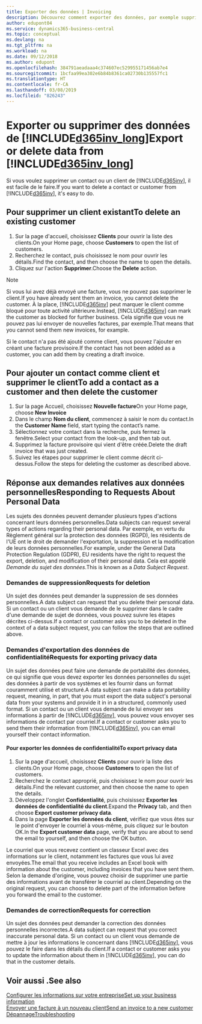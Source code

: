 ```yaml
---
title: Exporter des données | Invoicing
description: Découvrez comment exporter des données, par exemple supprimer des contacts dans le cadre d'une demande de sujet de données.
author: edupont04
ms.service: dynamics365-business-central
ms.topic: conceptual
ms.devlang: na
ms.tgt_pltfrm: na
ms.workload: na
ms.date: 09/12/2018
ms.author: edupont
ms.openlocfilehash: 384791aeadaaa4c374607ec529955171456ab7e4
ms.sourcegitcommit: 1bcfaa99ea302e6b84b8361ca02730b135557fc1
ms.translationtype: HT
ms.contentlocale: fr-CA
ms.lasthandoff: 03/08/2019
ms.locfileid: "826243"
---
```

# <a name="export-or-delete-data-from-included365invlongincludesd365invlongmd"></a><span data-ttu-id="6a852-103">Exporter ou supprimer des données de [!INCLUDE[d365inv_long](includes/d365inv_long.md)]</span><span class="sxs-lookup"><span data-stu-id="6a852-103">Export or delete data from [!INCLUDE[d365inv_long](includes/d365inv_long.md)]</span></span>

<span data-ttu-id="6a852-104">Si vous voulez supprimer un contact ou un client de [!INCLUDE[d365inv](includes/d365inv.md)], il est facile de le faire.</span><span class="sxs-lookup"><span data-stu-id="6a852-104">If you want to delete a contact or customer from [!INCLUDE[d365inv](includes/d365inv.md)], it's easy to do.</span></span>  

## <a name="to-delete-an-existing-customer"></a><span data-ttu-id="6a852-105">Pour supprimer un client existant</span><span class="sxs-lookup"><span data-stu-id="6a852-105">To delete an existing customer</span></span>

1. <span data-ttu-id="6a852-106">Sur la page d'accueil, choisissez **Clients** pour ouvrir la liste des clients.</span><span class="sxs-lookup"><span data-stu-id="6a852-106">On your Home page, choose **Customers** to open the list of customers.</span></span>
2. <span data-ttu-id="6a852-107">Recherchez le contact, puis choisissez le nom pour ouvrir les détails.</span><span class="sxs-lookup"><span data-stu-id="6a852-107">Find the contact, and then choose the name to open the details.</span></span>
3. <span data-ttu-id="6a852-108">Cliquez sur l'action **Supprimer**.</span><span class="sxs-lookup"><span data-stu-id="6a852-108">Choose the **Delete** action.</span></span>

> [!NOTE]
> <span data-ttu-id="6a852-109">Si vous lui avez déjà envoyé une facture, vous ne pouvez pas supprimer le client.</span><span class="sxs-lookup"><span data-stu-id="6a852-109">If you have already sent them an invoice, you cannot delete the customer.</span></span> <span data-ttu-id="6a852-110">À la place, [!INCLUDE[d365inv](includes/d365inv.md)] peut marquer le client comme bloqué pour toute activité ultérieure.</span><span class="sxs-lookup"><span data-stu-id="6a852-110">Instead, [!INCLUDE[d365inv](includes/d365inv.md)] can mark the customer as blocked for further business.</span></span> <span data-ttu-id="6a852-111">Cela signifie que vous ne pouvez pas lui envoyer de nouvelles factures, par exemple.</span><span class="sxs-lookup"><span data-stu-id="6a852-111">That means that you cannot send them new invoices, for example.</span></span>  

<span data-ttu-id="6a852-112">Si le contact n'a pas été ajouté comme client, vous pouvez l'ajouter en créant une facture provisoire.</span><span class="sxs-lookup"><span data-stu-id="6a852-112">If the contact has not been added as a customer, you can add them by creating a draft invoice.</span></span>

## <a name="to-add-a-contact-as-a-customer-and-then-delete-the-customer"></a><span data-ttu-id="6a852-113">Pour ajouter un contact comme client et supprimer le client</span><span class="sxs-lookup"><span data-stu-id="6a852-113">To add a contact as a customer and then delete the customer</span></span>

1. <span data-ttu-id="6a852-114">Sur la page Accueil, choisissez **Nouvelle facture**</span><span class="sxs-lookup"><span data-stu-id="6a852-114">On your Home page, choose **New Invoice**</span></span>
2. <span data-ttu-id="6a852-115">Dans le champ **Nom du client**, commencez à saisir le nom du contact.</span><span class="sxs-lookup"><span data-stu-id="6a852-115">In the **Customer Name** field, start typing the contact’s name.</span></span>
3. <span data-ttu-id="6a852-116">Sélectionnez votre contact dans la recherche, puis fermez la fenêtre.</span><span class="sxs-lookup"><span data-stu-id="6a852-116">Select your contact from the look-up, and then tab out.</span></span>
4. <span data-ttu-id="6a852-117">Supprimez la facture provisoire qui vient d'être créée.</span><span class="sxs-lookup"><span data-stu-id="6a852-117">Delete the draft invoice that was just created.</span></span>
5. <span data-ttu-id="6a852-118">Suivez les étapes pour supprimer le client comme décrit ci-dessus.</span><span class="sxs-lookup"><span data-stu-id="6a852-118">Follow the steps for deleting the customer as described above.</span></span>

## <a name="responding-to-requests-about-personal-data"></a><span data-ttu-id="6a852-119">Réponse aux demandes relatives aux données personnelles</span><span class="sxs-lookup"><span data-stu-id="6a852-119">Responding to Requests About Personal Data</span></span>

<span data-ttu-id="6a852-120">Les sujets des données peuvent demander plusieurs types d'actions concernant leurs données personnelles.</span><span class="sxs-lookup"><span data-stu-id="6a852-120">Data subjects can request several types of actions regarding their personal data.</span></span> <span data-ttu-id="6a852-121">Par exemple, en vertu du Règlement général sur la protection des données (RGPD), les résidents de l'UE ont le droit de demander l'exportation, la suppression et la modification de leurs données personnelles.</span><span class="sxs-lookup"><span data-stu-id="6a852-121">For example, under the General Data Protection Regulation (GDPR), EU residents have the right to request the export, deletion, and modification of their personal data.</span></span> <span data-ttu-id="6a852-122">Cela est appelé *Demande du sujet des données*.</span><span class="sxs-lookup"><span data-stu-id="6a852-122">This is known as a *Data Subject Request*.</span></span>  

### <a name="requests-for-deletion"></a><span data-ttu-id="6a852-123">Demandes de suppression</span><span class="sxs-lookup"><span data-stu-id="6a852-123">Requests for deletion</span></span>

<span data-ttu-id="6a852-124">Un sujet des données peut demander la suppression de ses données personnelles.</span><span class="sxs-lookup"><span data-stu-id="6a852-124">A data subject can request that you delete their personal data.</span></span> <span data-ttu-id="6a852-125">Si un contact ou un client vous demande de le supprimer dans le cadre d'une demande de sujet de données, vous pouvez suivre les étapes décrites ci-dessus.</span><span class="sxs-lookup"><span data-stu-id="6a852-125">If a contact or customer asks you to be deleted in the context of a data subject request, you can follow the steps that are outlined above.</span></span>  

### <a name="requests-for-exporting-privacy-data"></a><span data-ttu-id="6a852-126">Demandes d'exportation des données de confidentialité</span><span class="sxs-lookup"><span data-stu-id="6a852-126">Requests for exporting privacy data</span></span>

<span data-ttu-id="6a852-127">Un sujet des données peut faire une demande de portabilité des données, ce qui signifie que vous devez exporter les données personnelles du sujet des données à partir de vos systèmes et les fournir dans un format couramment utilisé et structuré.</span><span class="sxs-lookup"><span data-stu-id="6a852-127">A data subject can make a data portability request, meaning, in part, that you must export the data subject's personal data from your systems and provide it in in a structured, commonly used format.</span></span>  <span data-ttu-id="6a852-128">Si un contact ou un client vous demande de lui envoyer ses informations à partir de [!INCLUDE[d365inv](includes/d365inv.md)], vous pouvez vous envoyer ses informations de contact par courriel.</span><span class="sxs-lookup"><span data-stu-id="6a852-128">If a contact or customer asks you to send them their information from [!INCLUDE[d365inv](includes/d365inv.md)], you can email yourself their contact information.</span></span>  

#### <a name="to-export-privacy-data"></a><span data-ttu-id="6a852-129">Pour exporter les données de confidentialité</span><span class="sxs-lookup"><span data-stu-id="6a852-129">To export privacy data</span></span>

1. <span data-ttu-id="6a852-130">Sur la page d'accueil, choisissez **Clients** pour ouvrir la liste des clients.</span><span class="sxs-lookup"><span data-stu-id="6a852-130">On your Home page, choose **Customers** to open the list of customers.</span></span>
2. <span data-ttu-id="6a852-131">Recherchez le contact approprié, puis choisissez le nom pour ouvrir les détails.</span><span class="sxs-lookup"><span data-stu-id="6a852-131">Find the relevant customer, and then choose the name to open the details.</span></span>
3. <span data-ttu-id="6a852-132">Développez l'onglet **Confidentialité**, puis choisissez **Exporter les données de confidentialité du client**.</span><span class="sxs-lookup"><span data-stu-id="6a852-132">Expand the **Privacy** tab, and then choose **Export customer privacy data**.</span></span>
4. <span data-ttu-id="6a852-133">Dans la page **Exporter les données du client**, vérifiez que vous êtes sur le point d'envoyer le courriel à vous-même, puis cliquez sur le bouton OK.</span><span class="sxs-lookup"><span data-stu-id="6a852-133">In the **Export customer data** page, verify that you are about to send the email to yourself, and then choose the OK button.</span></span>

<span data-ttu-id="6a852-134">Le courriel que vous recevez contient un classeur Excel avec des informations sur le client, notamment les factures que vous lui avez envoyées.</span><span class="sxs-lookup"><span data-stu-id="6a852-134">The email that you receive includes an Excel book with information about the customer, including invoices that you have sent them.</span></span> <span data-ttu-id="6a852-135">Selon la demande d'origine, vous pouvez choisir de supprimer une partie des informations avant de transférer le courriel au client.</span><span class="sxs-lookup"><span data-stu-id="6a852-135">Depending on the original request, you can choose to delete part of the information before you forward the email to the customer.</span></span>  

### <a name="requests-for-correction"></a><span data-ttu-id="6a852-136">Demandes de correction</span><span class="sxs-lookup"><span data-stu-id="6a852-136">Requests for correction</span></span>

<span data-ttu-id="6a852-137">Un sujet des données peut demander la correction des données personnelles incorrectes.</span><span class="sxs-lookup"><span data-stu-id="6a852-137">A data subject can request that you correct inaccurate personal data.</span></span> <span data-ttu-id="6a852-138">Si un contact ou un client vous demande de mettre à jour les informations le concernant dans [!INCLUDE[d365inv](includes/d365inv.md)], vous pouvez le faire dans les détails du client.</span><span class="sxs-lookup"><span data-stu-id="6a852-138">If a contact or customer asks you to update the information about them in [!INCLUDE[d365inv](includes/d365inv.md)], you can do that in the customer details.</span></span>  

## <a name="see-also"></a><span data-ttu-id="6a852-139">Voir aussi .</span><span class="sxs-lookup"><span data-stu-id="6a852-139">See also</span></span>

[<span data-ttu-id="6a852-140">Configurer les informations sur votre entreprise</span><span class="sxs-lookup"><span data-stu-id="6a852-140">Set up your business information</span></span>](set-up-business-profile.md)  
[<span data-ttu-id="6a852-141">Envoyer une facture à un nouveau client</span><span class="sxs-lookup"><span data-stu-id="6a852-141">Send an invoice to a new customer</span></span>](send-invoice.md)  
[<span data-ttu-id="6a852-142">Dépannage</span><span class="sxs-lookup"><span data-stu-id="6a852-142">Troubleshooting</span></span>](about-troubleshooting.md)  
